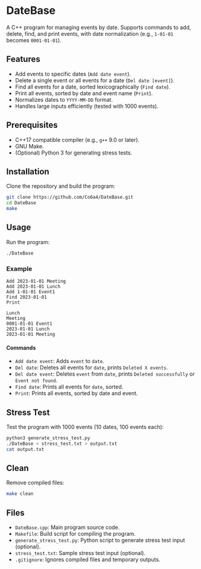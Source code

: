 # DateBase

A C++ program for managing events by date. Supports commands to add, delete, find, and print events, with date normalization (e.g., `1-01-01` becomes `0001-01-01`).

## Features
- Add events to specific dates (`Add date event`).
- Delete a single event or all events for a date (`Del date [event]`).
- Find all events for a date, sorted lexicographically (`Find date`).
- Print all events, sorted by date and event name (`Print`).
- Normalizes dates to `YYYY-MM-DD` format.
- Handles large inputs efficiently (tested with 1000 events).

## Prerequisites
- C++17 compatible compiler (e.g., `g++` 9.0 or later).
- GNU Make.
- (Optional) Python 3 for generating stress tests.

## Installation
Clone the repository and build the program:

```bash
git clone https://github.com/Co6a4/DateBase.git
cd DateBase
make
```

## Usage
Run the program:
```bash
./DateBase
```
### Example
````input:
Add 2023-01-01 Meeting
Add 2023-01-01 Lunch
Add 1-01-01 Event1
Find 2023-01-01
Print
````

```Output:
Lunch
Meeting
0001-01-01 Event1
2023-01-01 Lunch
2023-01-01 Meeting
```

#### Commands
- `Add date event`: Adds `event` to `date`.
- `Del date`: Deletes all events for `date`, prints `Deleted X events`.
- `Del date event`: Deletes `event` from `date`, prints `Deleted successfully` or `Event not found`.
- `Find date`: Prints all events for `date`, sorted.
- `Print`: Prints all events, sorted by date and event.

## Stress Test
Test the program with 1000 events (10 dates, 100 events each):

```bash
python3 generate_stress_test.py
./DateBase < stress_test.txt > output.txt
cat output.txt
```

## Clean
Remove compiled files:

```bash
make clean
```

## Files
- `DateBase.cpp`: Main program source code.
- `Makefile`: Build script for compiling the program.
- `generate_stress_test.py`: Python script to generate stress test input (optional).
- `stress_test.txt`: Sample stress test input (optional).
- `.gitignore`: Ignores compiled files and temporary outputs.


